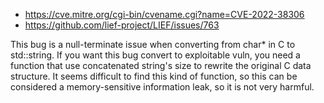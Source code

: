 - https://cve.mitre.org/cgi-bin/cvename.cgi?name=CVE-2022-38306
- https://github.com/lief-project/LIEF/issues/763

This bug is a null-terminate issue when converting from char* in C to std::string. If you want this bug convert to exploitable vuln, you need a function that use concatenated string's size to rewrite the original C data structure. It seems difficult to find this kind of function, so this can be considered a memory-sensitive information leak, so it is not very harmful.